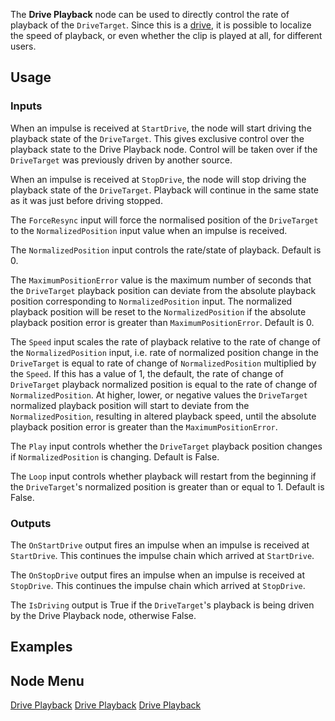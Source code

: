 <languages></languages> <translate>

The **Drive Playback** node can be used to directly control the rate of
playback of the `DriveTarget`. Since this is a
[drive](Drive "wikilink"), it is possible to localize the speed of
playback, or even whether the clip is played at all, for different
users.

## Usage

### Inputs

When an impulse is received at `StartDrive`, the node will start driving
the playback state of the `DriveTarget`. This gives exclusive control
over the playback state to the Drive Playback node. Control will be
taken over if the `DriveTarget` was previously driven by another source.

When an impulse is received at `StopDrive`, the node will stop driving
the playback state of the `DriveTarget`. Playback will continue in the
same state as it was just before driving stopped.

The `ForceResync` input will force the normalised position of the
`DriveTarget` to the `NormalizedPosition` input value when an impulse is
received.

The `NormalizedPosition` input controls the rate/state of playback.
Default is 0.

The `MaximumPositionError` value is the maximum number of seconds that
the `DriveTarget` playback position can deviate from the absolute
playback position corresponding to `NormalizedPosition` input. The
normalized playback position will be reset to the `NormalizedPosition`
if the absolute playback position error is greater than
`MaximumPositionError`. Default is 0.

The `Speed` input scales the rate of playback relative to the rate of
change of the `NormalizedPosition` input, i.e. rate of normalized
position change in the `DriveTarget` is equal to rate of change of
`NormalizedPosition` multiplied by the `Speed`. If this has a value of
1, the default, the rate of change of `DriveTarget` playback normalized
position is equal to the rate of change of `NormalizedPosition`. At
higher, lower, or negative values the `DriveTarget` normalized playback
position will start to deviate from the `NormalizedPosition`, resulting
in altered playback speed, until the absolute playback position error is
greater than the `MaximumPositionError`.

The `Play` input controls whether the `DriveTarget` playback position
changes if `NormalizedPosition` is changing. Default is False.

The `Loop` input controls whether playback will restart from the
beginning if the `DriveTarget`'s normalized position is greater than or
equal to 1. Default is False.

### Outputs

The `OnStartDrive` output fires an impulse when an impulse is received
at `StartDrive`. This continues the impulse chain which arrived at
`StartDrive`.

The `OnStopDrive` output fires an impulse when an impulse is received at
`StopDrive`. This continues the impulse chain which arrived at
`StopDrive`.

The `IsDriving` output is True if the `DriveTarget`'s playback is being
driven by the Drive Playback node, otherwise False.

## Examples

## Node Menu

</translate>

[Drive Playback](Category:Protoflux{{#translation:}} "wikilink") [Drive
Playback](Category:Protoflux:Actions{{#translation:}} "wikilink") [Drive
Playback](Category:Protoflux:Playback{{#translation:}} "wikilink")